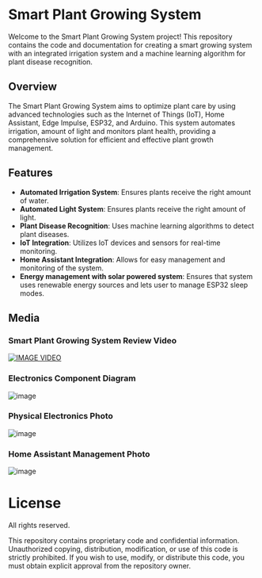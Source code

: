 # Smart Plant Growing System

Welcome to the Smart Plant Growing System project! This repository contains the code and documentation for creating a smart growing system with an integrated irrigation system and a machine learning algorithm for plant disease recognition.

## Overview

The Smart Plant Growing System aims to optimize plant care by using advanced technologies such as the Internet of Things (IoT), Home Assistant, Edge Impulse, ESP32, and Arduino. This system automates irrigation, amount of light and monitors plant health, providing a comprehensive solution for efficient and effective plant growth management.

## Features

- **Automated Irrigation System**: Ensures plants receive the right amount of water.
- **Automated Light System**: Ensures plants receive the right amount of light.
- **Plant Disease Recognition**: Uses machine learning algorithms to detect plant diseases.
- **IoT Integration**: Utilizes IoT devices and sensors for real-time monitoring.
- **Home Assistant Integration**: Allows for easy management and monitoring of the system.
- **Energy management with solar powered system**: Ensures that system uses renewable energy sources and lets user to manage ESP32 sleep modes.

## Media

### Smart Plant Growing System Review Video
[![IMAGE VIDEO](https://img.youtube.com/vi/PM4hPc6OivM/0.jpg)](https://www.youtube.com/watch?v=PM4hPc6OivM)

### Electronics Component Diagram
![image](https://github.com/deivunis/smart-plant-growing-system/assets/75115877/0ffe7b0c-bf78-47f0-bbf0-3d9c98db6687)

### Physical Electronics Photo
![image](https://github.com/deivunis/smart-plant-growing-system/assets/75115877/68907d28-581a-47f8-82f5-739329d25870)

### Home Assistant Management Photo
![image](https://github.com/deivunis/smart-plant-growing-system/assets/75115877/de6bafe1-85ff-4b4a-b2c5-1009329c8f68)

# License

All rights reserved.

This repository contains proprietary code and confidential information. Unauthorized copying, distribution, modification, or use of this code is strictly prohibited. If you wish to use, modify, or distribute this code, you must obtain explicit approval from the repository owner.
